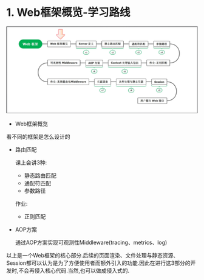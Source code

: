 # 1. Web框架概览-学习路线

![Web框架概览](./img/1.Web框架概览-学习路线/Web框架概览.png)

- Web框架概览

看不同的框架是怎么设计的

- 路由匹配

	课上会讲3种:

	- 静态路由匹配
	- 通配符匹配
	- 参数路径

	作业:
	
	- 正则匹配

- AOP方案

	通过AOP方案实现可观测性Middleware(tracing、metrics、log)
	
以上是一个Web框架的核心部分.后续的页面渲染、文件处理与静态资源、Session都可以认为是为了方便使用者而额外引入的功能.因此在进行这3部分的开发时,不会再侵入核心代码.当然,也可以做成侵入式的.